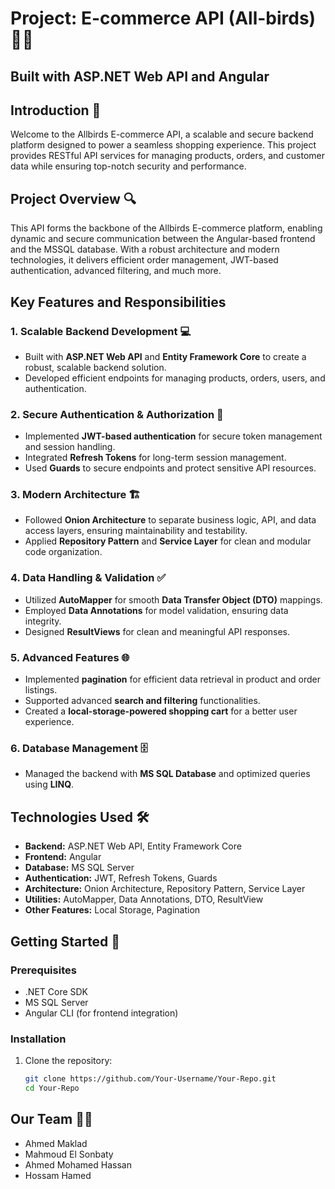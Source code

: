 # Project: E-commerce API (All-birds) 🌟🛒  
## Built with ASP.NET Web API and Angular 

## Introduction 🌟  
Welcome to the Allbirds E-commerce API, a scalable and secure backend platform designed to power a seamless shopping experience. This project provides RESTful API services for managing products, orders, and customer data while ensuring top-notch security and performance.

## Project Overview 🔍  
This API forms the backbone of the Allbirds E-commerce platform, enabling dynamic and secure communication between the Angular-based frontend and the MSSQL database. With a robust architecture and modern technologies, it delivers efficient order management, JWT-based authentication, advanced filtering, and much more.

## Key Features and Responsibilities  

### 1. Scalable Backend Development 💻  
- Built with **ASP.NET Web API** and **Entity Framework Core** to create a robust, scalable backend solution.  
- Developed efficient endpoints for managing products, orders, users, and authentication.  

### 2. Secure Authentication & Authorization 🔐  
- Implemented **JWT-based authentication** for secure token management and session handling.  
- Integrated **Refresh Tokens** for long-term session management.  
- Used **Guards** to secure endpoints and protect sensitive API resources.  

### 3. Modern Architecture 🏗️  
- Followed **Onion Architecture** to separate business logic, API, and data access layers, ensuring maintainability and testability.  
- Applied **Repository Pattern** and **Service Layer** for clean and modular code organization.  

### 4. Data Handling & Validation ✅  
- Utilized **AutoMapper** for smooth **Data Transfer Object (DTO)** mappings.  
- Employed **Data Annotations** for model validation, ensuring data integrity.  
- Designed **ResultViews** for clean and meaningful API responses.  

### 5. Advanced Features 🌐  
- Implemented **pagination** for efficient data retrieval in product and order listings.  
- Supported advanced **search and filtering** functionalities.  
- Created a **local-storage-powered shopping cart** for a better user experience.  

### 6. Database Management 🗄️  
- Managed the backend with **MS SQL Database** and optimized queries using **LINQ**.  

## Technologies Used 🛠️  
- **Backend:** ASP.NET Web API, Entity Framework Core  
- **Frontend:** Angular  
- **Database:** MS SQL Server  
- **Authentication:** JWT, Refresh Tokens, Guards  
- **Architecture:** Onion Architecture, Repository Pattern, Service Layer  
- **Utilities:** AutoMapper, Data Annotations, DTO, ResultView  
- **Other Features:** Local Storage, Pagination  

## Getting Started 🚀  

### Prerequisites  
- .NET Core SDK  
- MS SQL Server  
- Angular CLI (for frontend integration)  

### Installation  
1. Clone the repository:  
   ```bash  
   git clone https://github.com/Your-Username/Your-Repo.git  
   cd Your-Repo
## Our Team 🙌💼
- Ahmed Maklad
- Mahmoud El Sonbaty
- Ahmed Mohamed Hassan
- Hossam Hamed
